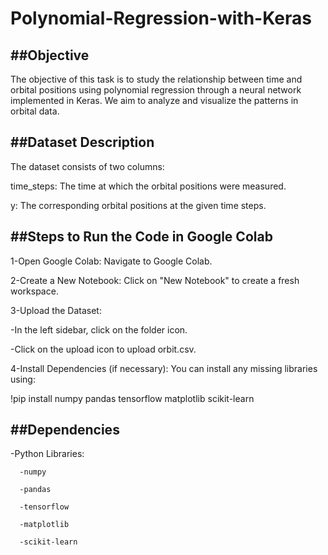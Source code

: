 # Polynomial-Regression-with-Keras

##Objective
------------------------------------------------------------
The objective of this task is to study the relationship between time and orbital positions using polynomial regression through a neural network implemented in Keras. We aim to analyze and visualize the patterns in orbital data.

##Dataset Description
-------------------------------------------------------------
The dataset consists of two columns:

time_steps: The time at which the orbital positions were measured.

y: The corresponding orbital positions at the given time steps.


##Steps to Run the Code in Google Colab
---------------------------------------------------------------

1-Open Google Colab: Navigate to Google Colab.

2-Create a New Notebook: Click on "New Notebook" to create a fresh workspace.

3-Upload the Dataset:

-In the left sidebar, click on the folder icon.

-Click on the upload icon to upload orbit.csv.

4-Install Dependencies (if necessary):
You can install any missing libraries using:

!pip install numpy pandas tensorflow matplotlib scikit-learn

##Dependencies
--------------------------------------------------------------
-Python Libraries:

      -numpy

      -pandas

      -tensorflow

      -matplotlib

      -scikit-learn

